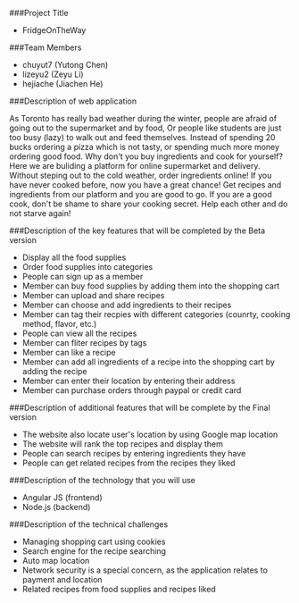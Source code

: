 ###Project Title
- FridgeOnTheWay

###Team Members
- chuyut7 (Yutong Chen)
- lizeyu2 (Zeyu Li)
- hejiache (Jiachen He)

###Description of web application

As Toronto has really bad weather during the winter, people are afraid of going out to the supermarket and by food,
Or people like students are just too busy (lazy) to walk out and feed themselves.
Instead of spending 20 bucks ordering a pizza which is not tasty,
or spending much more money ordering good food.
Why don't you buy ingredients and cook for yourself?
Here we are buliding a platform for online supermarket and delivery.
Without steping out to the cold weather, order ingredients online!
If you have never cooked before, now you have a great chance!
Get recipes and ingredients from our platform and you are good to go.
If you are a good cook, don't be shame to share your cooking secret.
Help each other and do not starve again!

###Description of the key features that will be completed by the Beta version
- Display all the food supplies
- Order food supplies into categories
- People can sign up as a member
- Member can buy food supplies by adding them into the shopping cart
- Member can upload and share recipes
- Member can choose and add ingredients to their recipes
- Member can tag their recpies with different categories (counrty, cooking method, flavor, etc.)
- People can view all the recipes
- Member can fliter recipes by tags
- Member can like a recipe
- Member can add all ingredients of a recipe into the shopping cart by adding the recipe
- Member can enter their location by entering their address
- Member can purchase orders through paypal or credit card

###Description of additional features that will be complete by the Final version
- The website also locate user's location by using Google map location
- The website will rank the top recipes and display them
- People can search recipes by entering ingredients they have
- People can get related recipes from the recipes they liked

###Description of the technology that you will use
- Angular JS (frontend)
- Node.js (backend)

###Description of the technical challenges
- Managing shopping cart using cookies
- Search engine for the recipe searching
- Auto map location
- Network security is a special concern, as the application relates to payment and location
- Related recipes from food supplies and recipes liked

